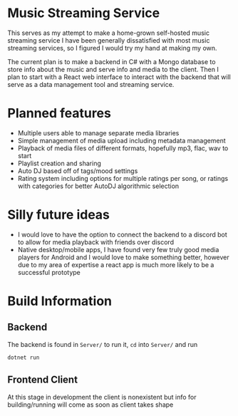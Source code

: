 # Music Streaming Service

This serves as my attempt to make a home-grown self-hosted music streaming service
I have been generally dissatisfied with most music streaming services, so I figured I would try my hand at making my own.

The current plan is to make a backend in C# with a Mongo database to store info about the music and serve info and media to the client.
Then I plan to start with a React web interface to interact with the backend that will serve as a data management tool and streaming service.

# Planned features
 - Multiple users able to manage separate media libraries
 - Simple management of media upload including metadata management
 - Playback of media files of different formats, hopefully mp3, flac, wav to start
 - Playlist creation and sharing
 - Auto DJ based off of tags/mood settings
 - Rating system including options for multiple ratings per song, or ratings with categories for better AutoDJ algorithmic selection

# Silly future ideas
 - I would love to have the option to connect the backend to a discord bot to allow for media playback with friends over discord
 - Native desktop/mobile apps, I have found very few truly good media players for Android and I would love to make something better, however due to my area of expertise a react app is much more likely to be a successful prototype

# Build Information

## Backend
The backend is found in `Server/` to run it, `cd` into `Server/` and run 
``` bash
dotnet run
```

## Frontend Client
At this stage in development the client is nonexistent but info for building/running will come as soon as client takes shape